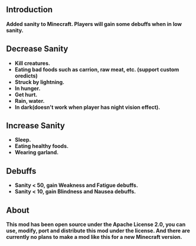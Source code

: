 ## Introduction
**Added sanity to Minecraft. Players will gain some debuffs when in low sanity.**  
## Decrease Sanity
- **Kill creatures.**  
- **Eating bad foods such as carrion, raw meat, etc. (support custom oredicts)**  
- **Struck by lightning.**  
- **In hunger.**  
- **Get hurt.**  
- **Rain, water.**  
- **In dark(doesn't work when player has night vision effect).**  
## Increase Sanity    
- **Sleep.**  
- **Eating healthy foods.**  
- **Wearing garland.**  
## Debuffs  
- **Sanity < 50, gain Weakness and Fatigue debuffs.**  
- **Sanity < 10, gain Blindness and Nausea debuffs.**  
## About  
**This mod has been open source under the Apache License 2.0, you can use, modify, port and distribute this mod under the license. And there are currently no plans to make a mod like this for a new Minecraft version.**
